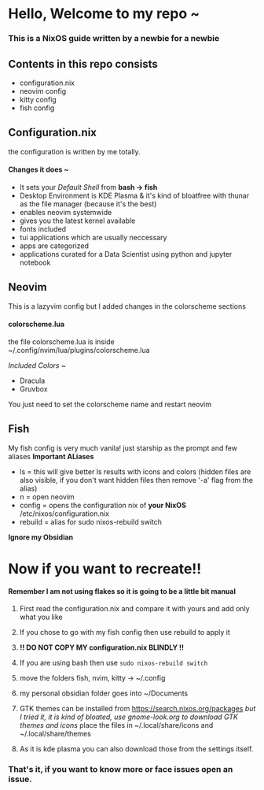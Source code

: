 # Hello, Welcome to my repo ~
### This is a NixOS guide written by a newbie for a newbie

## Contents in this repo consists
- configuration.nix
- neovim config
- kitty config
- fish config


## Configuration.nix
the configuration is written by me totally.
#### Changes it does ~
- It sets your *Default Shell* from **bash -> fish**
- Desktop Environment is KDE Plasma & it's kind of bloatfree with thunar as the file manager (because it's the best)
- enables neovim systemwide
- gives you the latest kernel available
- fonts included
- tui applications which are usually neccessary
- apps are categorized
- applications curated for a Data Scientist using python and jupyter notebook


## Neovim
This is a lazyvim config but I added changes in the colorscheme sections
#### colorscheme.lua
the file colorscheme.lua is inside ~/.config/nvim/lua/plugins/colorscheme.lua


*Included Colors* ~
- Dracula
- Gruvbox

 You just need to set the colorscheme name and restart neovim

## Fish
My fish config is very much vanila! just starship as the prompt and few aliases
**Important ALiases**
- ls = this will give better ls results with icons and colors (hidden files are also visible, if you don't want hidden files then remove '-a' flag from the alias)
- n = open neovim
- config = opens the configuration nix of **your NixOS** /etc/nixos/configuration.nix
- rebuild = alias for sudo nixos-rebuild switch


**Ignore my Obsidian**


# Now if you want to recreate!!
#### Remember I am not using flakes so it is going to be a little bit manual

1. First read the configuration.nix and compare it with yours and add only what you like
2. If you chose to go with my fish config then use rebuild to apply it
3. **!! DO NOT COPY MY configuration.nix BLINDLY !!**
4. If you are using bash then use
`` sudo nixos-rebuild switch ``
5. move the folders fish, nvim, kitty -> ~/.config
6. my personal obsidian folder goes into ~/Documents
7. GTK themes can be installed from https://search.nixos.org/packages
*but I tried it, it is kind of bloated, use gnome-look.org to download GTK themes and icons*
place the files in ~/.local/share/icons and ~/.local/share/themes

8. As it is kde plasma you can also download those from the settings itself.


### That's it, if you want to know more or face issues open an issue.
